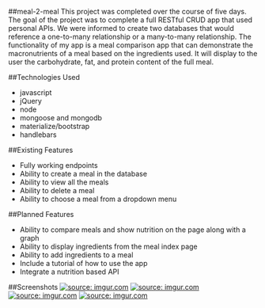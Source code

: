 ##meal-2-meal
This project was completed over the course of five days. The goal of the project was to complete a full RESTful CRUD app that used personal APIs. We were informed to create two databases that would reference a one-to-many relationship or a many-to-many relationship. The functionality of my app is a meal comparison app that can demonstrate the macronutrients of a meal based on the ingredients used. It will display to the user the carbohydrate, fat, and protein content of the full meal.

##Technologies Used
* javascript
* jQuery
* node
* mongoose and mongodb
* materialize/bootstrap
* handlebars

##Existing Features
* Fully working endpoints
* Ability to create a meal in the database
* Ability to view all the meals
* Ability to delete a meal
* Ability to choose a meal from a dropdown menu

##Planned Features
* Ability to compare meals and show nutrition on the page along with a graph
* Ability to display ingredients from the meal index page
* Ability to add ingredients to a meal
* Include a tutorial of how to use the app
* Integrate a nutrition based API

##Screenshots
<a href="http://imgur.com/vZWHFz7"><img src="http://i.imgur.com/vZWHFz7.png" title="source: imgur.com" /></a>
<a href="http://imgur.com/v3FrvJV"><img src="http://i.imgur.com/v3FrvJV.png" title="source: imgur.com" /></a>
<a href="http://imgur.com/1KKJvoC"><img src="http://i.imgur.com/1KKJvoC.png" title="source: imgur.com" /></a>
<a href="http://imgur.com/Hrvsc99"><img src="http://i.imgur.com/Hrvsc99.png" title="source: imgur.com" /></a>
